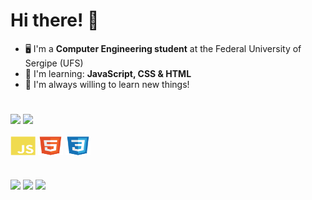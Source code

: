 # Hi there! 👋



- 🖥️ I'm a **Computer Engineering student** at the Federal University of Sergipe (UFS)
- 🌱 I'm learning: **JavaScript, CSS & HTML**
- 💬 I'm always willing to learn new things!

#


  <img src="https://github-readme-stats.vercel.app/api?username=matt-aranha&theme=dracula&count_private=true&include_all_commits=true&show_icons=true&hide_border=true"/>
  <img src="https://github-readme-stats.vercel.app/api/top-langs/?username=matt-aranha&layout=donut-vertical&theme=dracula&hide_border=true"/>

<div style="display: inline_block"><br>
  <img align="center" alt="Rafa-Js" height="30" width="40" src="https://raw.githubusercontent.com/devicons/devicon/master/icons/javascript/javascript-plain.svg">
  <img align="center" alt="Rafa-HTML" height="30" width="40" src="https://raw.githubusercontent.com/devicons/devicon/master/icons/html5/html5-original.svg">
  <img align="center" alt="Rafa-CSS" height="30" width="40" src="https://raw.githubusercontent.com/devicons/devicon/master/icons/css3/css3-original.svg">
</div>

#

<div> 
  <a href="https://instagram.com/_mateus.aranha" target="_blank"><img src="https://img.shields.io/badge/-Instagram-%23E4405F?style=for-the-badge&logo=instagram&logoColor=white" target="_blank"></a>
  <a href="mailto:rochamateusa777@gmail.com"><img src="https://img.shields.io/badge/-Gmail-%23333?style=for-the-badge&logo=gmail&logoColor=white" target="_blank"></a>
  <a href="https://www.linkedin.com/in/mateus-aranha-696a46367" target="_blank"><img src="https://img.shields.io/badge/-LinkedIn-%230077B5?style=for-the-badge&logo=linkedin&logoColor=white" target="_blank"></a> 
  
</div>
